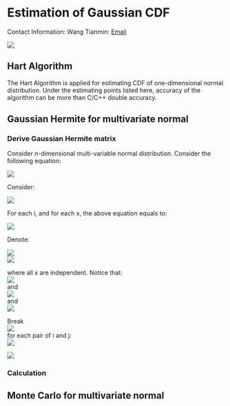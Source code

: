 # Estimation of Gaussian CDF

Contact Information: Wang Tianmin: [Email](mailto:16307130090@fudan.edu.cn)

<img style="margin-left: auto; margin-right: auto; display: block;" src="https://render.githubusercontent.com/render/math?math=\Phi(a) = \int_{-\infty}^{a} e^{\frac{-x^2}{2}} dx">

## Hart Algorithm
The Hart Algorithm is applied for estimating CDF of one-dimensional normal distribution.
Under the estimating points listed here, accuracy of the algorithm can be more than C/C++ double accuracy.

## Gaussian Hermite for multivariate normal

### Derive Gaussian Hermite matrix

Consider n-dimensional multi-variable normal distribution. Consider the following equation:

<img style="margin-left: auto; margin-right: auto; display: block;" src="https://render.githubusercontent.com/render/math?math=F = \frac{1}{\sqrt{2\pi}} \int_{-\infty}^{+\infty} (\prod_{i=1}^n \Phi{\frac{a_i - \rho_i x}{\sqrt{1-\rho_i^2}}}) e^{-\frac{x^2}{2}} dx">

Consider:

<img style="margin-left: auto; margin-right: auto; display: block;" src="https://render.githubusercontent.com/render/math?math=\Phi{\frac{a_i - \rho_i x}{\sqrt{1-\rho_i^2}}}">

For each i, and for each x, the above equation equals to:

<img style="margin-left: auto; margin-right: auto; display: block;" src="https://render.githubusercontent.com/render/math?math=P(\rho_i x + \sqrt{1-\rho^2_i} x_i < a_i)">

Denote:

<img style="margin-left: auto; margin-right: auto; display: block;" src="https://render.githubusercontent.com/render/math?math=y_i = \rho_i x + \sqrt{1 - \rho_i^2}">
<img style="margin-left: auto; margin-right: auto; display: block;" src="https://render.githubusercontent.com/render/math?math=y_j = \rho_j x + \sqrt{1 - \rho_j^2}">

where all x are independent. Notice that:
<img style="margin-left: auto; margin-right: auto; display: block;" src="https://render.githubusercontent.com/render/math?math=E(y_i)=0">
and
<img style="margin-left: auto; margin-right: auto; display: block;" src="https://render.githubusercontent.com/render/math?math=E(y_i^2)=0">
and
<img style="margin-left: auto; margin-right: auto; display: block;" src="https://render.githubusercontent.com/render/math?math=cov(y_i, y_j) = \rho_i \rho_j">

Break
<img style="margin-left: auto; margin-right: auto; display: block;" src="https://render.githubusercontent.com/render/math?math=\rho_{ij}$ to $\rho_{ij} = \rho_i \rho_j">
for each pair of i and j:
<img style="margin-left: auto; margin-right: auto; display: block;" src="https://render.githubusercontent.com/render/math?math=F = P(y_1 < a_1 \, and \, y_2 < a_2 \, and \, ... \, and \, y_n < a_n) = F(a_1,a_2, ..., a_n)">

<img style="margin-left: auto; margin-right: auto; display: block;" src="https://render.githubusercontent.com/render/math?math=F = \frac{1}{\sqrt{\pi}} \int_{-\infty}^{+\infty} (\prod_{i=1}^n \Phi{\frac{a_i - \sqrt{2} \rho_i x}{\sqrt{1-\rho_i^2}}}) e^{-x^2} dx">

### Calculation

## Monte Carlo for multivariate normal
